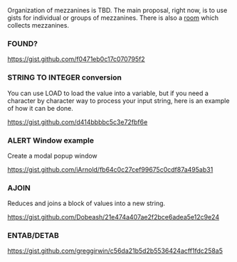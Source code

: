Organization of mezzanines is TBD. The main proposal, right now, is to use gists for individual or groups of mezzanines. There is also a [room](https://rebol.tech/gitter.im/red/mezz) which collects mezzanines.

### FOUND?

https://gist.github.com/f0471eb0c17c070795f2

### STRING TO INTEGER conversion

You can use LOAD to load the value into a variable, but if you need a character by character way to process your input string, here is an example of how it can be done.

https://gist.github.com/d414bbbbc5c3e72fbf6e

### ALERT Window example

Create a modal popup window 

https://gist.github.com/iArnold/fb64c0c27cef99675c0cdf87a495ab31

### AJOIN

Reduces and joins a block of values into a new string.

https://gist.github.com/Dobeash/21e474a407ae2f2bce6adea5e12c9e24

### ENTAB/DETAB

https://gist.github.com/greggirwin/c56da21b5d2b5536424acff1fdc258a5
